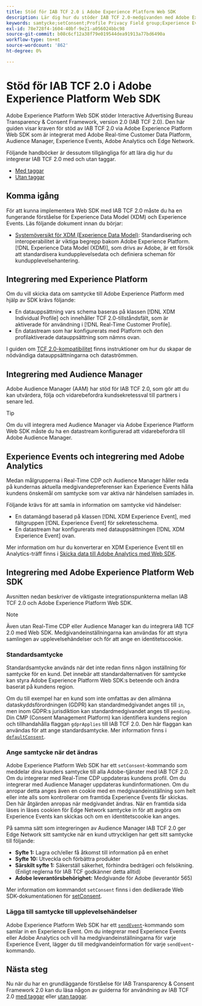 ```yaml
---
title: Stöd för IAB TCF 2.0 i Adobe Experience Platform Web SDK
description: Lär dig hur du stöder IAB TCF 2.0-medgivanden med Adobe Experience Platform Web SDK
keywords: samtycke;setConsent;Profile Privacy Field group;Experience Event Privacy Field group;Privacy Field group;IAB TCF 2.0;Real-Time CDP;
exl-id: 78e728f4-1604-40bf-9e21-a056024bbc98
source-git-commit: b08c6cf12a38f79e019544dea91913a77bd6490a
workflow-type: tm+mt
source-wordcount: '862'
ht-degree: 0%

---
```


# Stöd för IAB TCF 2.0 i Adobe Experience Platform Web SDK

Adobe Experience Platform Web SDK stöder Interactive Advertising Bureau Transparency &amp; Consent Framework, version 2.0 (IAB TCF 2.0). Den här guiden visar kraven för stöd av IAB TCF 2.0 via Adobe Experience Platform Web SDK som är integrerat med Adobe Real-time Customer Data Platform, Audience Manager, Experience Events, Adobe Analytics och Edge Network.

Följande handböcker är dessutom tillgängliga för att lära dig hur du integrerar IAB TCF 2.0 med och utan taggar.

- [Med taggar](./with-tags.md)
- [Utan taggar](./without-tags.md)

## Komma igång

För att kunna implementera Web SDK med IAB TCF 2.0 måste du ha en fungerande förståelse för Experience Data Model (XDM) och Experience Events. Läs följande dokument innan du börjar:

- [Systemöversikt för XDM (Experience Data Model)](../../../xdm/home.md): Standardisering och interoperabilitet är viktiga begrepp bakom Adobe Experience Platform. [!DNL Experience Data Model (XDM)], som drivs av Adobe, är ett försök att standardisera kundupplevelsedata och definiera scheman för kundupplevelsehantering.

## Integrering med Experience Platform

Om du vill skicka data om samtycke till Adobe Experience Platform med hjälp av SDK krävs följande:

- En datauppsättning vars schema baseras på klassen [!DNL XDM Individual Profile] och innehåller TCF 2.0-tillståndsfält, som är aktiverade för användning i [!DNL Real-Time Customer Profile].
- En datastream som har konfigurerats med Platform och den profilaktiverade datauppsättning som nämns ovan.

I guiden om [TCF 2.0-kompatibilitet](../../../landing/governance-privacy-security/consent/iab/overview.md) finns instruktioner om hur du skapar de nödvändiga datauppsättningarna och dataströmmen.

## Integrering med Audience Manager

Adobe Audience Manager (AAM) har stöd för IAB TCF 2.0, som gör att du kan utvärdera, följa och vidarebefordra kundsekretessval till partners i senare led. <!--For more information, read the documentation on [Sending Data to Audience Manager](../audience-manager/audience-manager-overview.md).-->

>[!TIP]
>
>Om du vill integrera med Audience Manager via Adobe Experience Platform Web SDK måste du ha en datastream konfigurerad att vidarebefordra till Adobe Audience Manager.

## Experience Events och integrering med Adobe Analytics

Medan målgrupperna i Real-Time CDP och Audience Manager håller reda på kundernas aktuella medgivandepreferenser kan Experience Events hålla kundens önskemål om samtycke som var aktiva när händelsen samlades in.

Följande krävs för att samla in information om samtycke vid händelser:

- En datamängd baserad på klassen [!DNL XDM Experience Event], med fältgruppen [!DNL Experience Event] för sekretesschema.
- En datastream har konfigurerats med datauppsättningen [!DNL XDM Experience Event] ovan.

Mer information om hur du konverterar en XDM Experience Event till en Analytics-träff finns i [Skicka data till Adobe Analytics med Web SDK](/help/web-sdk/use-cases/adobe-analytics.md).

## Integrering med Adobe Experience Platform Web SDK

Avsnitten nedan beskriver de viktigaste integrationspunkterna mellan IAB TCF 2.0 och Adobe Experience Platform Web SDK.

>[!NOTE]
>
>Även utan Real-Time CDP eller Audience Manager kan du integrera IAB TCF 2.0 med Web SDK. Medgivandeinställningarna kan användas för att styra samlingen av upplevelsehändelser och för att ange en identitetscookie.

### Standardsamtycke

Standardsamtycke används när det inte redan finns någon inställning för samtycke för en kund. Det innebär att standardalternativen för samtycke kan styra Adobe Experience Platform Web SDK:s beteende och ändra baserat på kundens region.

Om du till exempel har en kund som inte omfattas av den allmänna dataskyddsförordningen (GDPR) kan standardmedgivandet anges till `in`, men inom GDPR:s jurisdiktion kan standardmedgivandet anges till `pending`. Din CMP (Consent Management Platform) kan identifiera kundens region och tillhandahålla flaggan `gdprApplies` till IAB TCF 2.0. Den här flaggan kan användas för att ange standardsamtycke. Mer information finns i [`defaultConsent`](/help/web-sdk/commands/configure/defaultconsent.md).

### Ange samtycke när det ändras

Adobe Experience Platform Web SDK har ett `setConsent`-kommando som meddelar dina kunders samtycke till alla Adobe-tjänster med IAB TCF 2.0. Om du integrerar med Real-Time CDP uppdateras kundens profil. Om du integrerar med Audience Manager uppdateras kundinformationen. Om du anropar detta anges även en cookie med en medgivandeinställning som helt eller inte alls som kontrollerar om framtida Experience Events får skickas. Den här åtgärden anropas när medgivandet ändras. När en framtida sida läses in läses cookien för Edge Network samtycke in för att avgöra om Experience Events kan skickas och om en identitetscookie kan anges.

På samma sätt som integreringen av Audience Manager IAB TCF 2.0 ger Edge Network sitt samtycke när en kund uttryckligen har gett sitt samtycke till följande:

- **Syfte 1:** Lagra och/eller få åtkomst till information på en enhet
- **Syfte 10:** Utveckla och förbättra produkter
- **Särskilt syfte 1:** Säkerställ säkerhet, förhindra bedrägeri och felsökning. (Enligt reglerna för IAB TCF godkänner detta alltid)
- **Adobe leverantörsbehörighet:** Medgivande för Adobe (leverantör 565)

Mer information om kommandot `setConsent` finns i den dedikerade Web SDK-dokumentationen för [setConsent](../../../web-sdk/commands/setconsent.md).

### Lägga till samtycke till upplevelsehändelser

Adobe Experience Platform Web SDK har ett [`sendEvent`](/help/web-sdk/commands/sendevent/overview.md)-kommando som samlar in en Experience Event. Om du integrerar med Experience Events eller Adobe Analytics och vill ha medgivandeinställningarna för varje Experience Event, lägger du till medgivandeinformation för varje `sendEvent`-kommando.

## Nästa steg

Nu när du har en grundläggande förståelse för IAB Transparency &amp; Consent Framework 2.0 kan du läsa någon av guiderna för användning av IAB TCF 2.0 [med taggar](./with-tags.md) eller [utan taggar](./without-tags.md).
